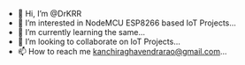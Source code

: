 - 👋 Hi, I’m @DrKRR
- 👀 I’m interested in NodeMCU ESP8266 based IoT Projects...
- 🌱 I’m currently learning the same...
- 💞️ I’m looking to collaborate on IoT Projects...
- 📫 How to reach me kanchiraghavendrarao@gmail.com...

<!---
DrKRR/DrKRR is a ✨ special ✨ repository because its `README.md` (this file) appears on your GitHub profile.
You can click the Preview link to take a look at your changes.
--->
